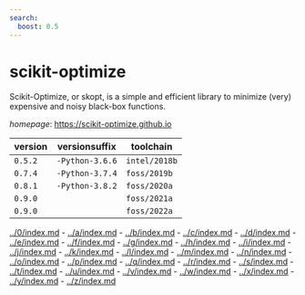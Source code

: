 ```yaml
---
search:
  boost: 0.5
---
```

# scikit-optimize

Scikit-Optimize, or skopt, is a simple and efficient library to minimize (very) expensive  and noisy black-box functions.

*homepage*: <https://scikit-optimize.github.io>

version | versionsuffix | toolchain
--------|---------------|----------
``0.5.2`` | ``-Python-3.6.6`` | ``intel/2018b``
``0.7.4`` | ``-Python-3.7.4`` | ``foss/2019b``
``0.8.1`` | ``-Python-3.8.2`` | ``foss/2020a``
``0.9.0`` |  | ``foss/2021a``
``0.9.0`` |  | ``foss/2022a``

[../0/index.md](0) - [../a/index.md](a) - [../b/index.md](b) - [../c/index.md](c) - [../d/index.md](d) - [../e/index.md](e) - [../f/index.md](f) - [../g/index.md](g) - [../h/index.md](h) - [../i/index.md](i) - [../j/index.md](j) - [../k/index.md](k) - [../l/index.md](l) - [../m/index.md](m) - [../n/index.md](n) - [../o/index.md](o) - [../p/index.md](p) - [../q/index.md](q) - [../r/index.md](r) - [../s/index.md](s) - [../t/index.md](t) - [../u/index.md](u) - [../v/index.md](v) - [../w/index.md](w) - [../x/index.md](x) - [../y/index.md](y) - [../z/index.md](z)

